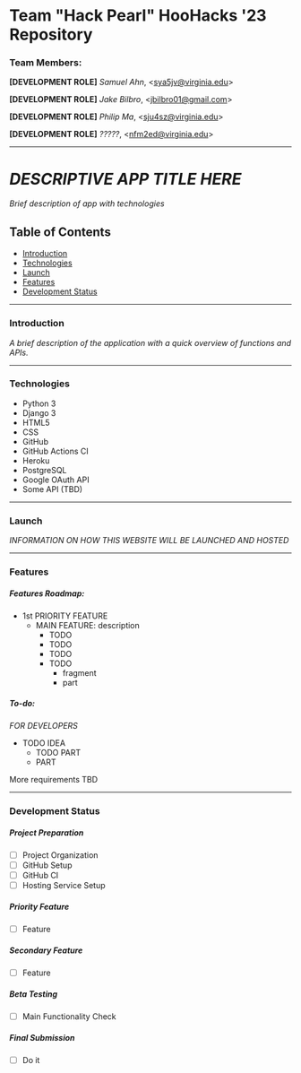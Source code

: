 # Team "Hack Pearl" HooHacks '23 Repository

### Team Members:

**[DEVELOPMENT ROLE]** *Samuel Ahn*, \<sya5jv@virginia.edu\>

**[DEVELOPMENT ROLE]** *Jake Bilbro*, \<jbilbro01@gmail.com\>

**[DEVELOPMENT ROLE]** *Philip Ma*, \<sju4sz@virginia.edu\>

**[DEVELOPMENT ROLE]** *?????*, \<nfm2ed@virginia.edu\>

---

# *DESCRIPTIVE APP TITLE HERE*
*Brief description of app with technologies*

## Table of Contents

+ [Introduction](#introduction)
+ [Technologies](#technologies)
+ [Launch](#launch)
+ [Features](#features)
+ [Development Status](#development-status)

[//]: # (Setup page to describe how to run the project TBD)

---

### Introduction

*A brief description of the application with a quick overview of functions and APIs.*

---

### Technologies

+ Python 3
+ Django 3
+ HTML5
+ CSS
+ GitHub
+ GitHub Actions CI
+ Heroku
+ PostgreSQL
+ Google OAuth API
+ Some API (TBD)

---

### Launch

*INFORMATION ON HOW THIS WEBSITE WILL BE LAUNCHED AND HOSTED*

---

### Features

##### Features Roadmap:
+ 1st PRIORITY FEATURE
    + MAIN FEATURE: description
        + TODO
        + TODO
        + TODO
        + TODO
            + fragment
            + part

##### To-do:

*FOR DEVELOPERS*

+ TODO IDEA
  + TODO PART
  + PART

More requirements TBD

---

### Development Status

##### Project Preparation

+ [ ] Project Organization
+ [ ] GitHub Setup
+ [ ] GitHub CI
+ [ ] Hosting Service Setup

##### Priority Feature

+ [ ] Feature

##### Secondary Feature

+ [ ] Feature

##### Beta Testing

+ [ ] Main Functionality Check

##### Final Submission

+ [ ] Do it
